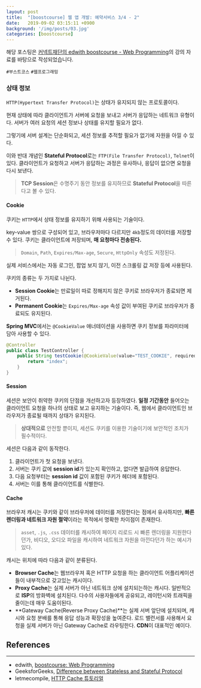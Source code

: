 ```yaml
---
layout: post
title:  "[boostcourse] 웹 앱 개발: 예약서비스 3/4 - 2"
date:   2019-09-02 03:15:11 +0900
background: '/img/posts/03.jpg'
categories: [boostcourse]
---
```


해당 포스팅은 [커넥트재단의 edwith boostcourse - Web Programming](http://www.edwith.org/boostcourse-web)의 강의 자료를 바탕으로 작성되었습니다.

`#부스트코스` `#웹프로그래밍`

### 상태 정보
`HTTP(Hypertext Transfer Protocol)`는 상태가 유지되지 않는 프로토콜이다.

현재 상태에 따라 클라이언트가 서버에 요청을 보내고 서버가 응답하는 네트워크 유형이다.
서버가 여러 요청의 세션 정보나 상태를 유지할 필요가 없다.

그렇기에 서버 설계는 단순화되고, 세션 정보를 추적할 필요가 없기에 자원을 아낄 수 있다.

이와 반대 개념인 **Stateful Protocol**로는 `FTP(File Transfer Protocol)`, `Telnet`이 있다.
클라이언트가 요청하고 서버가 응답하는 과정은 유사하나, 응답이 없으면 요청을 다시 보낸다.
> **TCP Session**은 수명주기 동안 정보를 유지하므로 **Stateful Protocol**을 따른다고 볼 수 있다.

#### Cookie
쿠키는 `HTTP`에서 상태 정보를 유지하기 위해 사용되는 기술이다.

key-value 쌍으로 구성되어 있고, 브라우저마다 다르지만 `4kb`정도의 데이터를 저장할 수 있다.
쿠키는 클라이언트에 저장되며, **매 요청마다 전송된다.**
> `Domain`, `Path`, `Expires/Max-age`, `Secure`, `HttpOnly` 속성도 저정된다.

실제 서비스에서는 자동 로그인, 팝업 보지 않기, 이전 스크롤링 값 저장 등에 사용된다.

쿠키의 종류는 두 가지로 나뉜다.
- **Session Cookie**는 만료일이 따로 정해지지 않은 쿠키로 브라우저가 종료되면 제거된다.
- **Permanent Cookie**는 `Expires/Max-age` 속성 값이 부여된 쿠키로 브라우저가 종료되도 유지된다.

**Spring MVC**에서는 `@CookieValue` 애너테이션을 사용하면 쿠키 정보를 파라미터에 담아 사용할 수 있다.

```java
@Controller
public class TestController {
    public String testCookie(@CookieValue(value="TEST_COOKIE", required=false, defaultValue="hello") String testCookie) {
        return "index";
    }
}
```

#### Session
세션은 보안이 취약한 쿠키의 단점을 개선하고자 등장하였다. **일정 기간동안** 들어오는 클라이언트 요청을 하나의 상태로 보고 유지하는 기술이다.
즉, 웹에서 클라이언트인 브라우저가 종료될 때까지 상태가 유지된다.
> **상대적으로** 안전할 뿐이지, 세션도 쿠키를 이용한 기술이기에 보안적인 조치가 필수적이다.

세션은 다음과 같이 동작한다.
1. 클라이언트가 첫 요청을 보낸다.
2. 서버는 쿠키 값에 **session id**가 있는지 확인하고, 없다면 발급하여 응답한다.
3. 다음 요청부터는 **session id** 값이 포함된 쿠키가 헤더에 포함된다.
4. 서버는 이를 통해 클라이언트를 식별한다.

#### Cache
브라우저 캐시는 쿠키와 같이 브라우저에 데이터를 저장한다는 점에서 유사하지만,
**빠른 렌더링과 네트워크 자원 절약**이라는 목적에서 명확한 차이점이 존재한다.
> `asset`, `.js`, `.css` 데이터를 캐시하여 페이지 리로드 시 빠른 렌더링을 지원한다던가,
> 비디오, 오디오 파일을 캐시하여 네트워크 자원을 아낀다던가 하는 예시가 있다.

캐시는 위치에 따라 다음과 같이 분류된다.
- **Browser Cache**는 웹브라우져 혹은 HTTP 요청을 하는 클라이언트 어플리케이션들이 내부적으로 갖고있는 캐시이다.
- **Proxy Cache**는 실제 서버가 아닌 네트워크 상에 설치되는하는 캐시다. 일반적으로 **ISP**의 방화벽에 설치된다.
다수의 사용자들에게 공유되고, 레이턴시와 트래픽을 줄이는데 매우 도움이된다.
- **Gateway Cache(Reverse Proxy Cache)**는 실제 서버 앞단에 설치되며, 캐시와 요청 분배를 통해 응답 성능과 확장성을 높여준다.
로드 밸런서를 사용해서 요청을 실제 서버가 아닌 Gateway Cache로 라우팅한다. **CDN**이 대표적인 예이다.

## References
---
- edwith, [boostcourse: Web Programming](http://www.edwith.org/boostcourse-web)
- GeeksforGeeks, [Difference between Stateless and Stateful Protocol](https://www.geeksforgeeks.org/difference-between-stateless-and-stateful-protocol/)
- letmecompile, [HTTP Cache 튜토리얼](https://www.letmecompile.com/http-cache-튜토리얼/)